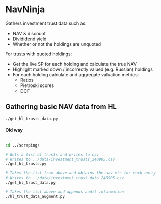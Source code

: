 # NavNinja

Gathers investment trust data such as:
- NAV & discount
- Divididend yield
- Whether or not the holdings are unquoted

For trusts with quoted holdings:
- Get the live SP for each holding and calculate the true NAV
- Highlight marked down / incorrectly valued (e.g. Russian) holdings
- For each holding calculate and aggregate valuation metrics:
    - Ratios
    - Pietroski scores
    - DCF

## Gathering basic NAV data from HL

```bash
./get_hl_trusts_data.py
```

#### Old way
```bash

cd ../scraping/

# Gets a list of trusts and writes to csv 
# Writes to ../data/investment_trusts_240905.csv
./get_hl_trusts.py

# Takes the list from above and obtains the nav etc for each entry
# Writes to ../data/investment_trust_data_240905.csv
./get_hl_trust_data.py

# Takes the list above and appends audit information
./hl_trust_data_augment.py
```